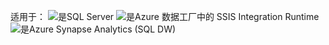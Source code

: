 <Token>适用于：  ![是](media/yes-icon.png)SQL Server ![是](media/yes-icon.png)Azure 数据工厂中的 SSIS Integration Runtime</Token> ![是](media/yes-icon.png)Azure Synapse Analytics (SQL DW)
